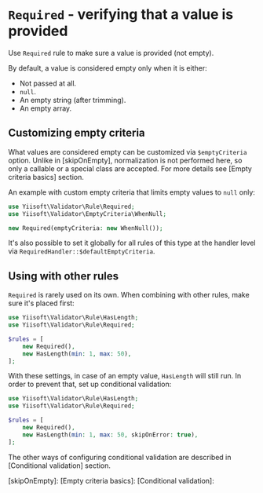 # `Required` - verifying that a value is provided

Use `Required` rule to make sure a value is provided (not empty).

By default, a value is considered empty only when it is either:

- Not passed at all.
- `null`.
- An empty string (after trimming).
- An empty array.

## Customizing empty criteria

What values are considered empty can be customized via `$emptyCriteria` option. Unlike in [skipOnEmpty], normalization 
is not performed here, so only a callable or a special class are accepted. For more details see [Empty criteria basics] 
section.

An example with custom empty criteria that limits empty values to `null` only:

```php
use Yiisoft\Validator\Rule\Required;
use Yiisoft\Validator\EmptyCriteria\WhenNull;

new Required(emptyCriteria: new WhenNull());
```

It's also possible to set it globally for all rules of this type at the handler level via 
`RequiredHandler::$defaultEmptyCriteria`.

## Using with other rules

`Required` is rarely used on its own. When combining with other rules, make sure it's placed first:

```php
use Yiisoft\Validator\Rule\HasLength;
use Yiisoft\Validator\Rule\Required;

$rules = [
    new Required(),
    new HasLength(min: 1, max: 50),
];
```

With these settings, in case of an empty value, `HasLength` will still run. In order to prevent that, set up conditional
validation:

```php
use Yiisoft\Validator\Rule\HasLength;
use Yiisoft\Validator\Rule\Required;

$rules = [
    new Required(),
    new HasLength(min: 1, max: 50, skipOnError: true),
];
```

The other ways of configuring conditional validation are described in [Conditional validation] section.

[skipOnEmpty]:
[Empty criteria basics]:
[Conditional validation]:
